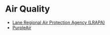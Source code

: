 Air Quality
===

- [Lane Regional Air Protection Agency (LRAPA)](https://www.lrapa.org/)
- [PurpleAir](https://www.purpleair.com/map)
